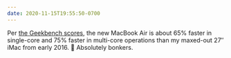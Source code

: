 ```yaml
---
date: 2020-11-15T19:55:50-0700
---
```


Per [the Geekbench scores][gb], the new MacBook Air is about 65% faster in single-core and 75% faster in multi-core operations than my maxed-out 27″ iMac from early 2016. 🤯 Absolutely bonkers.

[gb]: https://browser.geekbench.com/mac-benchmarks
